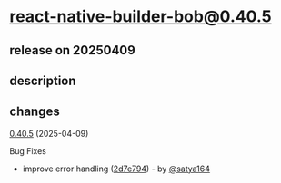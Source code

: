 # react-native-builder-bob@0.40.5

## release on 20250409

## description

## changes

<a href="https://github.com/callstack/react-native-builder-bob/compare/react-native-builder-bob@0.40.4...react-native-builder-bob@0.40.5">0.40.5</a> (2025-04-09)

Bug Fixes

* improve error handling (<a href="https://github.com/callstack/react-native-builder-bob/commit/2d7e7943e3f972a0a8265e35109b73c6df049e39">2d7e794</a>) - by <a class="user-mention notranslate" data-hovercard-type="user" data-hovercard-url="/users/satya164/hovercard" data-octo-click="hovercard-link-click" data-octo-dimensions="link_type:self" href="https://github.com/satya164">@satya164</a>

